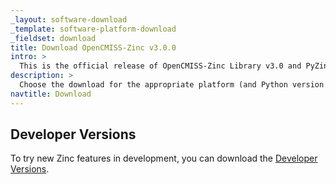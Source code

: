 ```yaml
---
_layout: software-download
_template: software-platform-download
_fieldset: download
title: Download OpenCMISS-Zinc v3.0.0
intro: >
  This is the official release of OpenCMISS-Zinc Library v3.0 and PyZinc Python bindings. 
description: >
  Choose the download for the appropriate platform (and Python version if installing PyZinc).
navtitle: Download
---
```


## Developer Versions

To try new Zinc features in development, you can download the [Developer Versions](/software/opencmiss/zinc/download/developer).

